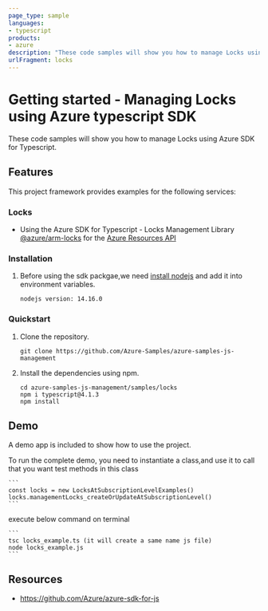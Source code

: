 ```yaml
---
page_type: sample
languages:
- typescript
products:
- azure
description: "These code samples will show you how to manage Locks using Azure SDK for Typescript."
urlFragment: locks
---
```


# Getting started - Managing Locks using Azure typescript SDK

These code samples will show you how to manage Locks using Azure SDK for Typescript.

## Features

This project framework provides examples for the following services:

### Locks
* Using the Azure SDK for Typescript - Locks Management Library [@azure/arm-locks](https://www.npmjs.com/package/@azure/arm-locks) for the [Azure Resources API](https://docs.microsoft.com/en-us/rest/api/resources/)


### Installation

1.  Before using the sdk packgae,we need [install nodejs](https://nodejs.org/en/download/) and add it into environment variables.

    ```
    nodejs version: 14.16.0
    ```
### Quickstart

1.  Clone the repository.

    ```
    git clone https://github.com/Azure-Samples/azure-samples-js-management
    ```

2.  Install the dependencies using npm.

    ```
    cd azure-samples-js-management/samples/locks
    npm i typescript@4.1.3
    npm install
    ```

## Demo

A demo app is included to show how to use the project.

To run the complete demo, you need to instantiate a class,and use it to call that you want test methods in this class 

    ```
    const locks = new LocksAtSubscriptionLevelExamples()
    locks.managementLocks_createOrUpdateAtSubscriptionLevel()
    ```

execute below command on terminal

    ```
    tsc locks_example.ts (it will create a same name js file)
    node locks_example.js
    ```

## Resources

- https://github.com/Azure/azure-sdk-for-js